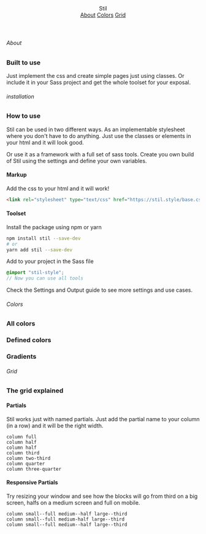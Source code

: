 <header class="header header--sticky">
    <a class="logo">Stil</a>
    <nav class="navigation">
        <a href="#about">About</a>
        <a href="#colors">Colors</a>
        <a href="#grid">Grid</a>
    </nav>
</header>

<section class="section section--h-3-4">

<div class="wrap">

###### About

### Built to use

Just implement the css and create simple pages just using classes. Or include it in your Sass project and get the whole toolset for your exposal.

</div>
</section>
<section class="section background--deepblue" style="--current-color: var(--secondary)">

<div class="wrap">

###### installation

### How to use

Stil can be used in two different ways. As an implementable stylesheet where you don't have to do anything. Just use the classes or elements in your html and it will look good.

Or use it as a framework with a full set of sass tools. Create you own build of Stil using the settings and define your own variables.

#### Markup

Add the css to your html and it will work!

```html
<link rel="stylesheet" type="text/css" href="https://stil.style/base.css" />
```

#### Toolset

Install the package using npm or yarn

```bash
npm install stil --save-dev
# or
yarn add stil --save-dev
```

Add to your project in the Sass file

```scss
@import "stil-style";
// Now you can use all tools
```

Check the Settings and Output guide to see more settings and use cases.

</div>

</section>

<section class="section">

<div class="wrap">

###### Colors

### All colors

<color-table :colors="['Red','Orange','Yellow','Lime','Grass','Green','Sky','Water','Blue','DeepBlue','Brown','Purple','DeepPurple','Rose','Lavender','Pink','Berry','Pomegranate','Turquoise','Gray','Black','White']" />

</div>
</section>

<section class="section">

<div class="wrap">

### Defined colors

<color-table :colors="['Primary','Secondary','Tertiary','Alert','Warning','Info','Dark','Light','Accent']" />

</div>
</section>

<section class="section background--gray-90">

<div class="wrap">

### Gradients

<div class="boxes boxes--auto gap--2">
<div class="box background--gradient"></div>

<div class="box background--gradient" style="--gradient-from: var(--red); --gradient-to: var(--blue)">
</div>
<div class="box background--gradient" style="--gradient-from: var(--green-30); --gradient-to: var(--green-40); --gradient-direction: to bottom;">
</div>
</div>

</div>
</section>

<section class="section background--green-40">

<div class="wrap">

###### Grid

### The grid explained

#### Partials

Stil works just with named partials. Just add the partial name to your column (in a row) and it will be the right width.

<div class="row gap--1 space--2 background--green border-radius--2">
    <div class="column full space--2 border-radius--1 background--white">
        <code>column full</code>
    </div>
</div>

<div class="row gap--2 space--2 background--green border-radius--2 space-top--3">
     <div class="column half space--2 border-radius--1 background--white">
        <code>column half</code>
    </div>
     <div class="column half space--2 border-radius--1 background--white">
        <code>column half</code>
    </div>
</div>

<div class="row gap--2 space--2 background--green border-radius--2 space-top--3">
    <div class="column third space--2 border-radius--1 background--white">
       <code>column third</code>
    </div>
    <div class="column two-third space--2 border-radius--1 background--white">
        <code>column two-third</code>
    </div>
</div>

<div class="row gap--2 space--2 background--green border-radius--2 space-top--3">
    <div class="column quarter space--2 border-radius--1 background--white">
        <code>column quarter</code>
    </div>
    <div class="column three-quarter space--2 border-radius--1 background--white">
        <code>column three-quarter</code>
    </div>
</div>

</div>
</section>
<section class="section background--green">
<div class="wrap">

#### Responsive Partials

Try resizing your window and see how the blocks will go from third on a big screen, halfs on a medium screen and full on mobile.

<div class="row gap--2 space--2 background--white border-radius--2">
    <div class="column small--full medium--half large--third space--2 border-radius--1 background--green-20">
        <code>column small--full medium--half large--third</code>
    </div>  
    <div class="column small--full medium--half large--third space--2 border-radius--1 background--green-30">
        <code>column small--full medium-half large--third</code>
    </div>  
    <div class="column small--full medium--half large--third space--2 border-radius--1 background--green-40">
        <code>column small--full medium--half large--third</code>
    </div>  
</div>

</div>
</section>
